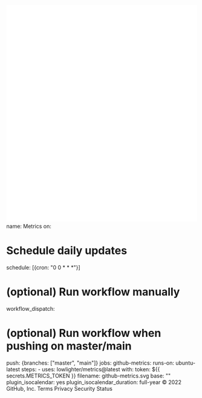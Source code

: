 ![Metrics](/github-metrics.svg)
name: Metrics
on:
  # Schedule daily updates
  schedule: [{cron: "0 0 * * *"}]
  # (optional) Run workflow manually
  workflow_dispatch:
  # (optional) Run workflow when pushing on master/main
  push: {branches: ["master", "main"]}
jobs:
  github-metrics:
    runs-on: ubuntu-latest
    steps:
      - uses: lowlighter/metrics@latest
        with:
          token: ${{ secrets.METRICS_TOKEN }}
          filename: github-metrics.svg
          base: ""
          plugin_isocalendar: yes
          plugin_isocalendar_duration: full-year
© 2022 GitHub, Inc.
Terms
Privacy
Security
Status
